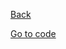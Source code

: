[Back](../README.md)

[Go to code](https://github.com/draape/fagkveld-crystallize/blob/9531ebb7ce41ee137759cc0ad78712283be402c3/src/page-components/checkout/payment/stripe.js#L114)
